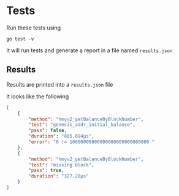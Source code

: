 # Tests
Run these tests using 

```
go test -v
```

It will run tests and generate a report in a file named `results.json`

## Results
Results are printed into a `results.json` file

It looks like the following

```json
[
    {
        "method": "hmyv2_getBalanceByBlockNumber",
        "test": "genesis_addr_initial_balance",
        "pass": false,
        "duration": "885.094µs",
        "error": "0 != 10000000000000000000000000000 "
    },
    {
        "method": "hmyv2_getBalanceByBlockNumber",
        "test": "missing block",
        "pass": true,
        "duration": "327.28µs"
    }
]

```